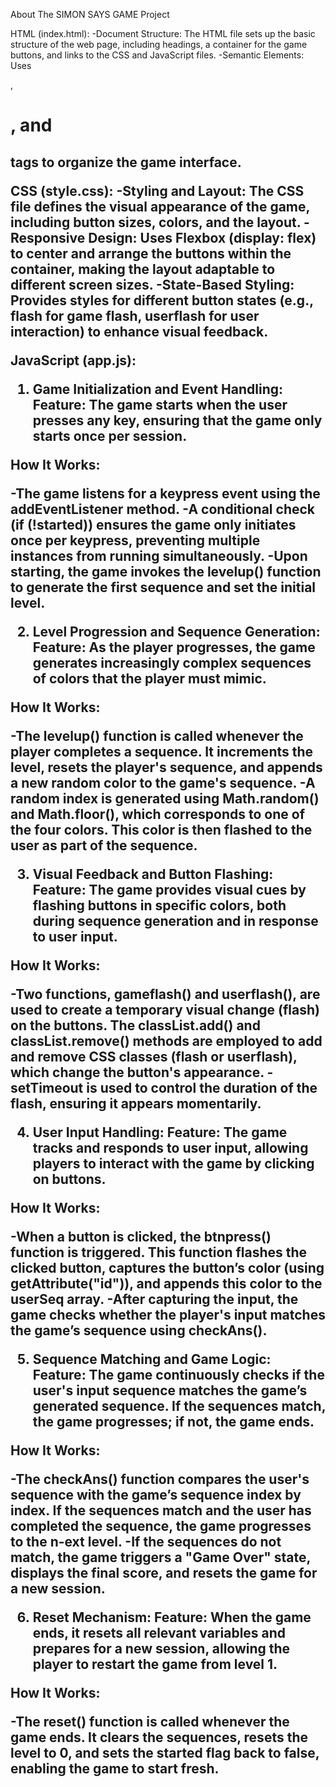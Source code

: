 About The SIMON SAYS GAME Project


HTML (index.html):
-Document Structure: The HTML file sets up the basic structure of the web page, including headings, a container for the game buttons, and links to the CSS and JavaScript files.
-Semantic Elements: Uses <div>, <h1>, and <h2> tags to organize the game interface.

CSS (style.css):
-Styling and Layout: The CSS file defines the visual appearance of the game, including button sizes, colors, and the layout.
-Responsive Design: Uses Flexbox (display: flex) to center and arrange the buttons within the container, making the layout adaptable to different screen sizes.
-State-Based Styling: Provides styles for different button states (e.g., flash for game flash, userflash for user interaction) to enhance visual feedback.

JavaScript (app.js):
1. Game Initialization and Event Handling:
Feature: The game starts when the user presses any key, ensuring that the game only starts once per session.

How It Works:

-The game listens for a keypress event using the addEventListener method.
-A conditional check (if (!started)) ensures the game only initiates once per keypress, preventing multiple instances from running simultaneously.
-Upon starting, the game invokes the levelup() function to generate the first sequence and set the initial level.

2. Level Progression and Sequence Generation:
Feature: As the player progresses, the game generates increasingly complex sequences of colors that the player must mimic.

How It Works:

-The levelup() function is called whenever the player completes a sequence. It increments the level, resets the player's sequence, and appends a new random color to the game's sequence.
-A random index is generated using Math.random() and Math.floor(), which corresponds to one of the four colors. This color is then flashed to the user as part of the sequence.

3. Visual Feedback and Button Flashing:
Feature: The game provides visual cues by flashing buttons in specific colors, both during sequence generation and in response to user input.

How It Works:

-Two functions, gameflash() and userflash(), are used to create a temporary visual change (flash) on the buttons. The classList.add() and classList.remove() methods are employed to add and remove CSS classes (flash or userflash), which change the button's appearance.
-setTimeout is used to control the duration of the flash, ensuring it appears momentarily.

4. User Input Handling:
Feature: The game tracks and responds to user input, allowing players to interact with the game by clicking on buttons.

How It Works:

-When a button is clicked, the btnpress() function is triggered. This function flashes the clicked button, captures the button’s color (using getAttribute("id")), and appends this color to the userSeq array.
-After capturing the input, the game checks whether the player's input matches the game’s sequence using checkAns().

5. Sequence Matching and Game Logic:
Feature: The game continuously checks if the user's input sequence matches the game’s generated sequence. If the sequences match, the game progresses; if not, the game ends.

How It Works:

-The checkAns() function compares the user's sequence with the game’s sequence index by index. If the sequences match and the user has completed the sequence, the game progresses to the n-ext level.
-If the sequences do not match, the game triggers a "Game Over" state, displays the final score, and resets the game for a new session.

6. Reset Mechanism:
Feature: When the game ends, it resets all relevant variables and prepares for a new session, allowing the player to restart the game from level 1.

How It Works:

-The reset() function is called whenever the game ends. It clears the sequences, resets the level to 0, and sets the started flag back to false, enabling the game to start fresh.

